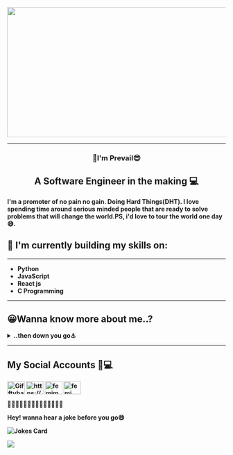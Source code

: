 
<span style="border-radius:15px" text-align="center">
<img src="https://user-images.githubusercontent.com/117872283/216997404-73759ab1-4e56-4245-825c-eeb6082653cf.gif" width="900px" height="300px">
</span>

___
<h3 align="center">
👋I'm <b>Prevail😎
</h3>
<h2 align="center">
A Software Engineer in the making 💻
</h2>
I'm a promoter of no pain no gain. Doing Hard Things(DHT). I love spending time around serious minded people that are ready to solve problems that will change the world.PS, i'd love to tour the world one day😅.

 
 ## 🌱 I'm currently building my skills on:
 ___

* Python
* JavaScript
* React js
* C Programming

<!--[![Top Langs](https://github-readme-stats.vercel.app/api/top-langs/?username=prevailugah&show_icons=true&theme=radical)](https://github.com/anuraghazra/github-readme-stats) -->
 
___
##  😀Wanna know more about me..?
<details>
<summary>
 ..then down you go⚓
</summary>
<p>
 
 ![Visitor Count](https://profile-counter.glitch.me/{prevailugah}/count.svg)
 
### I am a student of **ALX** and **HOLBERTON SCHOOL**, studying _Software Engineering_.
I enjoy being around smart and playful people😂

I eat alot..🍝🍩🍰 and drink coffee☕ that is justified,i'm a programmer😅  
**Fact**: For some reason i don't like "**C**" that much😓    
I'm a **NIGERIAN** 🇳🇬  
I love learning   
I love people that can see my mistakes and correct me.

Looking forward to working in a company, where i can put my skills to practise.

lastly, i love meeting new people and making friends, so please reach out to me via my ..  
 <b>Gmail</b>: prevailbugah@gmail.com   
 <b>Outlook</b> : prevailugah@outlook.com     
or via my social accounts below. Lets get to know each other.

That is all about me for now😴
</p>

</details>

___
## My Social Accounts 📲💻
<p align="center">

<a href="https://twitter.com/prevail_ugah" target="blank"><img align="center" src="https://raw.githubusercontent.com/rahuldkjain/github-profile-readme-generator/master/src/images/icons/Social/twitter.svg" alt="Gifftybabe" height="30" width="40" /></a>
<a href="https://www.linkedin.com/in/prevail-b-ugah" target="blank"><img align="center" src="https://raw.githubusercontent.com/rahuldkjain/github-profile-readme-generator/master/src/images/icons/Social/linked-in-alt.svg" alt="https://www.linkedin.com/in/Gifftybabe/" height="30" width="40" /></a>
<a href="https://www.facebook.com/prevail.ugah" target="blank"><img align="center" src="https://raw.githubusercontent.com/rahuldkjain/github-profile-readme-generator/master/src/images/icons/Social/facebook.svg" alt="femimakay" height="30" width="40" /></a>
 <a href="https://www.instagram.com/prevail.ugah" target="blank"><img align="center" src="https://raw.githubusercontent.com/rahuldkjain/github-profile-readme-generator/master/src/images/icons/Social/instagram.svg" alt="femi_makay" height="30" width="40" /></a>
</p>
 
<p>🔸🔸🔸🔸🔸🔸🔸🔸🔸🔸🔸🔸🔸🔸</p>
 <p>Hey! wanna hear a joke before you go😄</p>
<img src="https://readme-jokes.vercel.app/api?hideBorder" alt="Jokes Card" />

<p >
  <img src="https://readme-typing-svg.demolab.com/?lines=Thanks+for+reading+my+profile😁;+ Please+if+you+have+any+tips+for+me..;+.. on+how+to+improve+my+coding+skills..;+..don't+hesitate+to+reach+out+to+me😉;Byeeeeeeeeee👋👋👋👋👋&font=Fira%20Code&center=true&width=500&height=50&duration=4000&pause=1000&color=ff652f">
</p>

 














